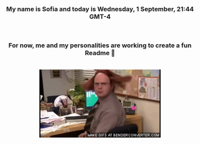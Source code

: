 


<div align="center">
<h3 >My name is Sofia and today is Wednesday, 1 September, 21:44 GMT-4</h3><br>
<h3 >For now, me and my personalities are working to create a fun Readme 👋
</h3><br>
<img src='img/dwight.gif' alt='working...'/>
</div>

